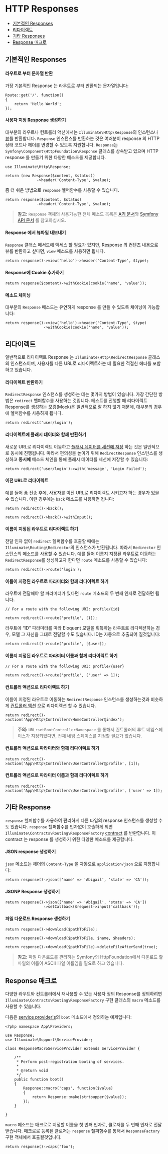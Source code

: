 # HTTP Responses

- [기본적인 Responses](#basic-responses)
- [리다이렉트](#redirects)
- [기타 Responses](#other-responses)
- [Response 매크로](#response-macros)

<a name="basic-responses"></a>
## 기본적인 Responses

#### 라우트로 부터 문자열 반환

가장 기본적인 Response 는 라우트로 부터 반환되는 문자열입니다:

	Route::get('/', function()
	{
		return 'Hello World';
	});

#### 사용자 지정 Response 생성하기

대부분의 라우트나 컨트롤러 액션에서는 `Illuminate\Http\Response`의 인스턴스나 [뷰](/docs/5.0/views)를 반환합니다. `Response` 인스턴스를 반환하는 것은 여러분이 response 의 HTTP 상태 코드나 헤더를 변경할 수 있도록 지원합니다. `Response`는 `Symfony\Component\HttpFoundation\Response` 클래스를 상속받고 있으며 HTTP response 를 만들기 위한 다양한 메소드를 제공합니다. 

	use Illuminate\Http\Response;

	return (new Response($content, $status))
	              ->header('Content-Type', $value);

좀 더 쉬운 방법으로 `response` 헬퍼함수를 사용할 수 있습니다. 

	return response($content, $status)
	              ->header('Content-Type', $value);

> **참고:** `Response` 객체의 사용가능한 전체 메소드 목록은 [API 문서](http://laravel.com/api/{{version}}/Illuminate/Http/Response.html)와 [Symfony API 문서](http://api.symfony.com/2.5/Symfony/Component/HttpFoundation/Response.html) 를 참고하십시오. 

#### Response 에서 뷰파일 내보내기

`Response` 클래스 메서드에 액세스 할 필요가 있지만, Response 의 컨텐츠 내용으로 뷰를 반환하고 싶다면, `view` 메소드를 사용하면 됩니다. 

	return response()->view('hello')->header('Content-Type', $type);

#### Response에 Cookie 추가하기

	return response($content)->withCookie(cookie('name', 'value'));

#### 메소드 체이닝

대부분의 `Response` 메소드는 유연하게 response 를 만들 수 있도록 체이닝이 가능합니다:

	return response()->view('hello')->header('Content-Type', $type)
                     ->withCookie(cookie('name', 'value'));

<a name="redirects"></a>
## 리다이렉트

일반적으로 리다이렉트 Response 는 `Illuminate\Http\RedirectResponse` 클래스의 인스턴스이며, 사용자를 다른 URL로 리다이렉트하는 데 필요한 적절한 헤더를 포함하고 있습니다. 

#### 리다이렉트 반환하기 

`RedirectResponse` 인스턴스를 생성하는 데는 몇가지 방법이 있습니다. 가장 간단한 방법은 `redirect` 헬퍼함수를 사용하는 것입니다. 테스트를 진행할 때 리다이렉트 Response를 생성하는 모킹(Mock)은 일반적으로 잘 하지 않기 때문에, 대부분의 경우에 헬퍼함수를 사용하게 됩니다. 

	return redirect('user/login');

#### 리다이렉트에 플래시 데이터와 함께 반환하기

새로운 URL로 리다이렉트 이동하고 [플래시 데이터를 세션에 저장](/docs/5.0/session) 하는 것은 일반적으로 동시에 진행됩니다. 따라서 편의성을 높이기 위해 `RedirectResponse` 인스턴스를 생성하고 **동시에** 메소드 체인을 통해 플래시 데이터를 세션에 저장할 수 있습니다:

	return redirect('user/login')->with('message', 'Login Failed');

#### 이전 URL로 리다이렉트

예를 들어 폼 전송 후에, 사용자를 이전 URL로 리다이렉트 시키고자 하는 경우가 있을 수 있습니다. 이런 경우에는 `back` 메소드를 사용하면 됩니다:

	return redirect()->back();

	return redirect()->back()->withInput();

#### 이름이 지정된 라우트로 리다이렉트 하기

전달 인자 없이 `redirect` 헬퍼함수를 호출할 때에는 `Illuminate\Routing\Redirector`의 인스턴스가 반환됩니다. 따라서 `Redirector` 인스턴스의 메소드를 사용할 수 있습니다. 예를 들어 이름지 지정된 라우트로 이동하는 `RedirectResponse`를 생성하고자 한다면 `route` 메소드를 사용할 수 있습니다:

	return redirect()->route('login');

#### 이름이 지정된 라우트로 파라미터와 함께 리다이렉트 하기

라우트에 전달해야 할 파라미터가 있다면 `route` 메소드의 두 번째 인자로 전달하면 됩니다. 

	// For a route with the following URI: profile/{id}

	return redirect()->route('profile', [1]);

라우트에 “ID” 파라미터를 따라 Eloquent 모델을 획득하는 라우트로 리디렉션하는 경우, 모델 그 자신을 그대로 전달할 수도 있습니다. ID는 자동으로 추출되어 질것입니다:

	return redirect()->route('profile', [$user]);

#### 이름지 지정된 라우트로 파라미터 이름과 함께 리다이렉트 하기

	// For a route with the following URI: profile/{user}

	return redirect()->route('profile', ['user' => 1]);

#### 컨트롤러 액션으로 리다이렉트 하기

이름이 지정된 라우트로 이동하는 `RedirectResponse` 인스턴스를 생성하는것과 비슷하게 [컨트롤러 액션](/docs/5.0/controllers) 으로 리다이렉션 할 수 있습니다. 

	return redirect()->action('App\Http\Controllers\HomeController@index');

> **주의:** `URL:setRootControllerNamespace` 를 통해서 컨트롤러의 루트 네임스페이스가 지정되었다면, 전체 네임 스페이스를 지정할 필요가 없습니다.

#### 컨트롤러 액션으로 파라미터와 함께 리다이렉트 하기 

	return redirect()->action('App\Http\Controllers\UserController@profile', [1]);

#### 컨트롤러 액션으로 파라미터 이름과 함께 리다이렉트 하기 

	return redirect()->action('App\Http\Controllers\UserController@profile', ['user' => 1]);

<a name="other-responses"></a>
## 기타 Response

`response` 헬퍼함수를 사용하여 편리하게 다른 타입의 response 인스턴스를 생성할 수도 있습니다. `response` 헬퍼함수를 인자없이 호출하게 되면 `Illuminate\Contracts\Routing\ResponseFactory` [contract](/docs/5.0/contracts) 를 반환합니다. 이 contract 는 response 를 생성하기 위한 다양한 메소드를 제공합니다. 

#### JSON response 생성하기

`json` 메소드는 헤더의 `Content-Type` 을 자동으로 `application/json` 으로 지정합니다:

	return response()->json(['name' => 'Abigail', 'state' => 'CA']);

#### JSONP Response 생성하기 

	return response()->json(['name' => 'Abigail', 'state' => 'CA'])
	                 ->setCallback($request->input('callback'));

#### 파일 다운로드 Response 생성하기

	return response()->download($pathToFile);

	return response()->download($pathToFile, $name, $headers);

	return response()->download($pathToFile)->deleteFileAfterSend(true);

> **참고:** 파일 다운로드를 관리하는 Symfony의 HttpFoundation에서 다운로드 할 파일의 이름이 ASCII 파일 이름임을 필요로 하고 있습니다.

<a name="response-macros"></a>
## Response 매크로

다양한 라우트와 컨트롤러에서 재사용할 수 있는 사용자 정의 Response를 정의하려면 `Illuminate\Contracts\Routing\ResponseFactory` 구현 클래스의 `macro` 메소드를 사용할 수 있습니다.

다음은 [service provider's](/docs/5.0/providers)의 `boot` 메소드에서 정의하는 예제입니다:

	<?php namespace App\Providers;

	use Response;
	use Illuminate\Support\ServiceProvider;

	class ResponseMacroServiceProvider extends ServiceProvider {

		/**
		 * Perform post-registration booting of services.
		 *
		 * @return void
		 */
		public function boot()
		{
			Response::macro('caps', function($value)
			{
				return Response::make(strtoupper($value));
			});
		}

	}

`macro` 메소드는 매크로로 지정할 이름을 첫 번째 인자로, 클로저를 두 번째 인자로 전달 받습니다. 매크로로 등록된 클로저는 `response` 헬퍼함수를 통해서 `ResponseFactory` 구현 객체에서 호출될것입니다. 

	return response()->caps('foo');

